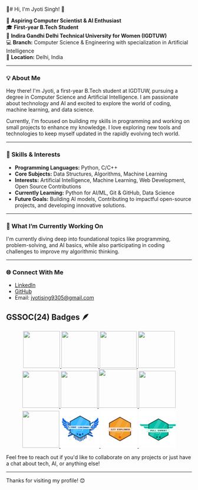 👋# Hi, I'm Jyoti Singh! 👋

🌟 **Aspiring Computer Scientist & AI Enthusiast**  
🎓 **First-year B.Tech Student**  
🏫 **Indira Gandhi Delhi Technical University for Women (IGDTUW)**  
💻 **Branch:** Computer Science & Engineering with specialization in Artificial Intelligence  
📍 **Location:** Delhi, India  

---

### 💡 About Me

Hey there! I'm Jyoti, a first-year B.Tech student at IGDTUW, pursuing a degree in Computer Science and Artificial Intelligence. I am passionate about technology and AI and excited to explore the world of coding, machine learning, and data science.

Currently, I'm focused on building my skills in programming and working on small projects to enhance my knowledge. I love exploring new tools and technologies to keep myself updated in the rapidly evolving tech world.

---

### 🚀 Skills & Interests

- **Programming Languages:** Python, C/C++
- **Core Subjects:** Data Structures, Algorithms, Machine Learning
- **Interests:** Artificial Intelligence, Machine Learning, Web Development, Open Source Contributions
- **Currently Learning:** Python for AI/ML, Git & GitHub, Data Science
- **Future Goals:** Building AI models, Contributing to impactful open-source projects, and developing innovative solutions.

---

### 🌱 What I’m Currently Working On

I'm currently diving deep into foundational topics like programming, problem-solving, and AI basics, while also participating in coding challenges to improve my algorithmic thinking.

---

### 🌐 Connect With Me

- [LinkedIn](https://www.linkedin.com/in/jyoti-singh-95b7462b3?lipi=urn%3Ali%3Apage%3Ad_flagship3_profile_view_base_contact_details%3B5%2FrX4FtaQkqA%2B2TZIFtNHQ%3D%3D)  
- [GitHub](https://github.com/Jyotisingh-21)  
- Email: jyotising9305@gmail.com  
## GSSOC(24) Badges 🪶
<div style='display:flex; align-items:center; gap: 10px;' align='center'><a href="https://gssoc.girlscript.tech/leaderboard">
<img src="https://raw.githubusercontent.com/GSSoC24/Postman-Challenge/main/docs/assets/Postman%20White.png" width="100px" height="100px" />
  <img src="https://raw.githubusercontent.com/GSSoC24/Postman-Challenge/main/docs/assets/1.png" width="100px" height="100px" />
  <img src="https://raw.githubusercontent.com/GSSoC24/Postman-Challenge/main/docs/assets/2.png" width="100px" height="100px" />
  <img src="https://raw.githubusercontent.com/GSSoC24/Postman-Challenge/main/docs/assets/3.png" width="100px" height="100px" />
  <img src="https://raw.githubusercontent.com/GSSoC24/Postman-Challenge/main/docs/assets/4.png" width="100px" height="100px" />
  <img src="https://raw.githubusercontent.com/GSSoC24/Postman-Challenge/main/docs/assets/5.png" width="100px" height="100px" />
  <img src="https://raw.githubusercontent.com/GSSoC24/Postman-Challenge/main/docs/assets/6.png" width="105px" height="105px" />
  <img src="https://raw.githubusercontent.com/GSSoC24/Postman-Challenge/main/docs/assets/7.png" width="100px" height="100px" />
  <img src="https://raw.githubusercontent.com/GSSoC24/Postman-Challenge/main/docs/assets/8.png" width="100px" height="100px" />
  <img src="https://raw.githubusercontent.com/GSSoC24/Contributor/refs/heads/main/assets/Code%20Luminary.png" width="105px" height="105px" />
  <img src="https://raw.githubusercontent.com/GSSoC24/Contributor/refs/heads/main/assets/Git%20Explorer.png" width="100px" height="100px" />
  <img src="https://raw.githubusercontent.com/GSSoC24/Contributor/refs/heads/main/assets/Pull%20Expert.png" width="100px" height="100px" /></a>
</div>

Feel free to reach out if you'd like to collaborate on any projects or just have a chat about tech, AI, or anything else!

---

Thanks for visiting my profile! 😊



